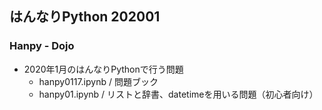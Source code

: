 ## はんなりPython 202001
### Hanpy - Dojo 
- 2020年1月のはんなりPythonで行う問題
    - hanpy0117.ipynb / 問題ブック
    - hanpy01.ipynb / リストと辞書、datetimeを用いる問題（初心者向け）
